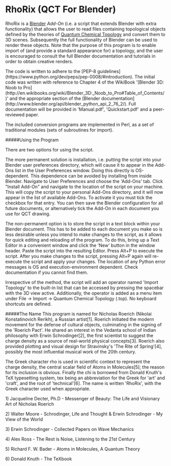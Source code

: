 # RhoRix (QCT For Blender)

RhoRix is a [Blender](http://www.blender.org) *Add-On* (i.e. a script that extends Blender with extra functionality) that allows the user to read files containing topological objects defined by the theories of [Quantum Chemical Topology](http://www.chemistry.mcmaster.ca/bader/) and convert them to 3D scenes. Subsequently the full functionality of Blender can be used to render these objects. Note that the purpose of this program is to enable import of (and provide a standard appearance for) a topology, and the user is encouraged to consult the full Blender documentation and tutorials in order to obtain creative renders.
<p>
The code is written to adhere to the [PEP-8 guidelines](https://www.python.org/dev/peps/pep-0008/#introduction).
The initial code was written with reference to Chapter 4 of the WikiBook '[Blender 3D: Noob to Pro](http://en.wikibooks.org/wiki/Blender_3D:_Noob_to_Pro#Table_of_Contents/)' and the appropriate section of the [Blender documentation](http://www.blender.org/api/blender_python_api_2_76_2/).
Full documentation will be provided in 'Manual.pdf', 'Quickstart.pdf' and a peer-reviewed paper.

The included conversion programs are implemented in Perl, as a set of traditional modules (sets of subroutines for import).

<p>
#####Using the Program
<p>
There are two options for using the script. 
<p>The more permanent solution is installation, i.e. putting the script into your Blender user preferences directory, which will cause it to appear in the Add-Ons list in the User Preferences window. Doing this directly is OS-dependent. This dependence can be avoided by installing from inside Blender. Navigate to User Preferences and choose the 'Add-Ons' tab. Click "Install Add-On" and navigate to the location of the script on your machine. This will copy the script to your personal Add-Ons directory, and it will now appear in the list of available Add-Ons. To activate it you must tick the checkbox for that entry. You can then save the Blender configuration for all future documents, or alternatively tick the Add-On in each document you use for QCT drawing.
<p>
The non-permanent option is to store the script in a text block within your Blender document. This has to be added to each document you make so is less desirable unless you intend to make changes to the script, as it allows for quick editing and reloading of the program. To do this, bring up a Text Editor in a convenient window and click the 'New' button in the window header. Paste the script into the resulting Editor. Press Alt+P to execute the script. After you make changes to the script, pressing Alt+P again will re-execute the script and apply your changes. The location of any Python error messages is OS and execution-environment dependent. Check documentation if you cannot find them.
<p>
Irrespective of the method, the script will add an operator named 'Import Topology' to the built-in list that can be accessed by pressing the spacebar with the 3D view active. Additionally, the operator is added as a menu item under File -> Import -> Quantum Chemical Topology (.top). No keyboard shortcuts are defined.
<p>
#####The Name
This program is named for Nicholas Roerich (Nikolai Konstatinovich Rerikh), a Russian artist[1].
Roerich initiated the modern movement for the defense of cultural objects, culminating in the signing of the 'Roerich Pact'.
He shared an interest in the Vedanta school of Indian philosophy with Erwin Schrodinger[2], the first scientist to suggest the charge density as a source of real-world physical concepts[3].
Roerich also provided plotting and visual design for Stravinsky's 'The Rite of Spring'[4], possibly the most influential musical work of the 20th century.
<p>
The Greek character rho is used in scientific context to represent the charge density, the central scalar field of Atoms in Molecules[5]; the reason for its inclusion is obvious.
Finally the chi is borrowed from Donald Knuth's TeX typesetting system, tex being an abbreviation for the Greek for 'art' and 'craft', and the root of 'technical'[6].
The name is written 'RhoRix', with the Greek character used when appropriate.
<p>1) Jacqueline Decter, Ph.D - Messenger of Beauty: The Life and Visionary Art of Nicholas Roerich
<p>2) Walter Moore - Schrodinger, Life and Thought & Erwin Schrodinger - My View of the World
<p>3) Erwin Schrodinger - Collected Papers on Wave Mechanics
<p>4) Alex Ross - The Rest is Noise, Listening to the 21st Century
<p>5) Richard F. W. Bader - Atoms in Molecules, A Quantum Theory
<p>6) Donald Knuth - The TeXbook
